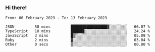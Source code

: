 ### Hi there!

<!--START_SECTION:waka-->

```text
From: 06 February 2023 - To: 13 February 2023

JSON         50 mins         ████████████████▓░░░░░░░░   66.07 %
TypeScript   18 mins         ██████░░░░░░░░░░░░░░░░░░░   24.24 %
JavaScript   3 mins          █▒░░░░░░░░░░░░░░░░░░░░░░░   05.09 %
Ruby         2 mins          ▓░░░░░░░░░░░░░░░░░░░░░░░░   03.04 %
Other        0 secs          ▒░░░░░░░░░░░░░░░░░░░░░░░░   00.80 %
```

<!--END_SECTION:waka-->
